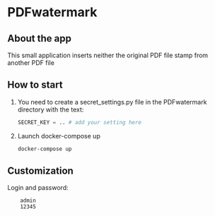 PDFwatermark
========================

## About the app

This small application inserts neither the original PDF file stamp from another PDF file

## How to start


1) You need to create a secret_settings.py file in the PDFwatermark directory with the text:

    ```python
    SECRET_KEY = .. # add your setting here
    ```

2) Launch docker-compose up
    ```bash
    docker-compose up
    ```

## Customization

Login and password:

        admin
        12345
